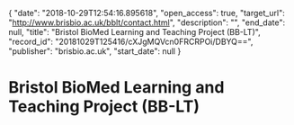 {
  "date": "2018-10-29T12:54:16.895618", 
  "open_access": true, 
  "target_url": "http://www.brisbio.ac.uk/bblt/contact.html", 
  "description": "", 
  "end_date": null, 
  "title": "Bristol BioMed Learning and Teaching Project (BB-LT)", 
  "record_id": "20181029T125416/cXJgMQVcn0FRCRPOi/DBYQ==", 
  "publisher": "brisbio.ac.uk", 
  "start_date": null
}

# Bristol BioMed Learning and Teaching Project (BB-LT)

